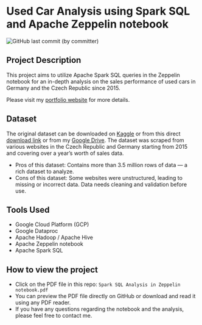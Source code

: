 # Used Car Analysis using Spark SQL and Apache Zeppelin notebook
![GitHub last commit (by committer)](https://img.shields.io/github/last-commit/longnguyendata/used-car-analysis-spark-sql)

## Project Description
This project aims to utilize Apache Spark SQL queries in the Zeppelin notebook for an in-depth analysis on the sales performance of used cars in Germany and the Czech Republic since 2015.

Please visit my [portfolio website](https://www.longnguyendata.com/project/used-car-analysis-using-spark-sql/) for more details.

## Dataset
The original dataset can be downloaded on [Kaggle](https://www.kaggle.com/datasets/mirosval/personal-cars-classifieds) or from this direct [download link](https://tinyurl.com/ClassifiedCars) or from my [Google Drive](https://tinyurl.com/ClassifiedCars). The dataset was scraped from various websites in the Czech Republic and Germany starting from 2015 and covering over a year’s worth of sales data.
- Pros of this dataset: Contains more than 3.5 million rows of data — a rich dataset to analyze.
- Cons of this dataset: Some websites were unstructured, leading to missing or incorrect data. Data needs cleaning and validation before use.

## Tools Used
* Google Cloud Platform (GCP)
* Google Dataproc
* Apache Hadoop / Apache Hive
* Apache Zeppelin notebook
* Apache Spark SQL

## How to view the project
- Click on the PDF file in this repo: `Spark SQL Analysis in Zeppelin notebook.pdf`
- You can preview the PDF file directly on GitHub or download and read it using any PDF reader.
- If you have any questions regarding the notebook and the analysis, please feel free to contact me.
